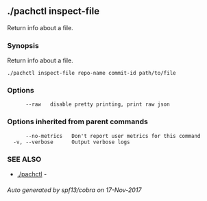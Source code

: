 ## ./pachctl inspect-file

Return info about a file.

### Synopsis


Return info about a file.

```
./pachctl inspect-file repo-name commit-id path/to/file
```

### Options

```
      --raw   disable pretty printing, print raw json
```

### Options inherited from parent commands

```
      --no-metrics   Don't report user metrics for this command
  -v, --verbose      Output verbose logs
```

### SEE ALSO
* [./pachctl](./pachctl.md)	 - 

###### Auto generated by spf13/cobra on 17-Nov-2017
